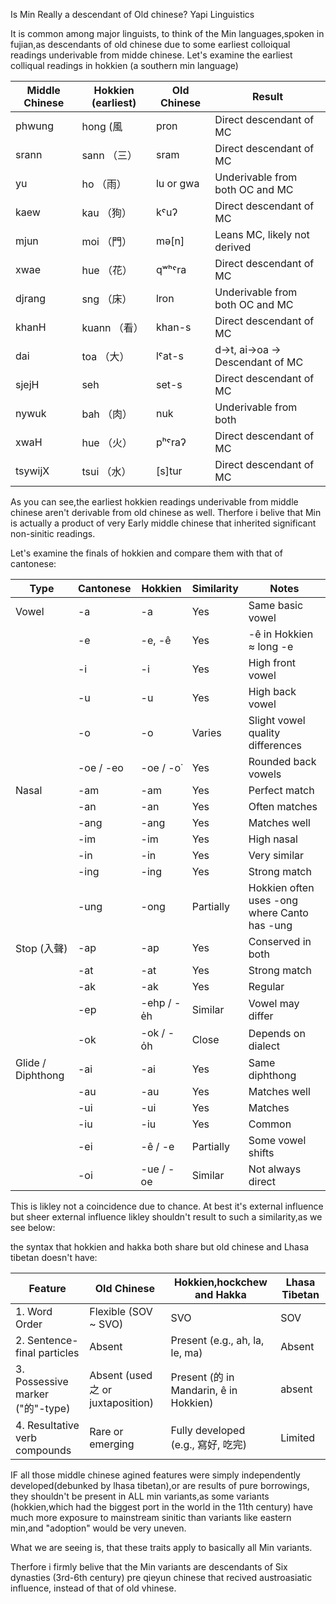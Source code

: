 Is Min Really a descendant of Old chinese? 
                              Yapi Linguistics

It is common among major linguists, to think of the Min languages,spoken in fujian,as descendants of old chinese due to some earliest 
colloiqual readings underivable from midde chinese. Let's examine the earliest colliqual readings in hokkien (a southern min language)

| Middle Chinese | Hokkien (earliest) | Old Chinese | Result                          |
|----------------|--------------------|-------------|----------------------------------|
| phwung         | hong  (風             | pron        | Direct descendant of MC          |
| srann          | sann （三）              | sram        | Direct descendant of MC          |
| yu             | ho   （雨）              | lu or gwa   | Underivable from both OC and MC  |
| kaew           | kau  （狗）              | kˤuʔ        | Direct descendant of MC          |
| mjun           | moi （門）               | mə[n]       | Leans MC, likely not derived     |
| xwae           | hue （花）               | qʷʰˤra      | Direct descendant of MC          |
| djrang         | sng （床）               | lron        | Underivable from both OC and MC  |
| khanH          | kuann  （看）            | khan-s      | Direct descendant of MC          |
| dai            | toa  （大）              | lˤat-s      | d→t, ai→oa → Descendant of MC    |
| sjejH          | seh                | set-s       | Direct descendant of MC          |
| nywuk          | bah （肉）               | nuk         | Underivable from both            |
| xwaH           | hue  （火）              | pʰˤraʔ      | Direct descendant of MC          |
| tsywijX        | tsui  （水）             | [s]tur      | Direct descendant of MC          |


As you can see,the earliest hokkien readings underivable from middle chinese aren't derivable from old chinese as well.
Therfore i belive that Min is actually a product of very Early middle chinese that inherited significant non-sinitic readings.

Let's examine the finals of hokkien and compare them with that of cantonese:


 | Type               | Cantonese | Hokkien       | Similarity | Notes                                             |
|--------------------|-----------|---------------|------------|---------------------------------------------------|
| Vowel              | -a        | -a            | Yes        | Same basic vowel                                  |
|                    | -e        | -e, -ê        | Yes        | -ê in Hokkien ≈ long -e                           |
|                    | -i        | -i            | Yes        | High front vowel                                  |
|                    | -u        | -u            | Yes        | High back vowel                                   |
|                    | -o        | -o            | Varies     | Slight vowel quality differences                  |
|                    | -oe / -eo | -oe / -o͘      | Yes        | Rounded back vowels                               |
| Nasal              | -am       | -am           | Yes        | Perfect match                                     |
|                    | -an       | -an           | Yes        | Often matches                                     |
|                    | -ang      | -ang          | Yes        | Matches well                                      |
|                    | -im       | -im           | Yes        | High nasal                                        |
|                    | -in       | -in           | Yes        | Very similar                                      |
|                    | -ing      | -ing          | Yes        | Strong match                                      |
|                    | -ung      | -ong          | Partially  | Hokkien often uses -ong where Canto has -ung      |
| Stop (入聲)         | -ap       | -ap           | Yes        | Conserved in both                                 |
|                    | -at       | -at           | Yes        | Strong match                                      |
|                    | -ak       | -ak           | Yes        | Regular                                           |
|                    | -ep       | -ehp / -e̍h    | Similar    | Vowel may differ                                  |
|                    | -ok       | -ok / -o̍h     | Close      | Depends on dialect                                |
| Glide / Diphthong  | -ai       | -ai           | Yes        | Same diphthong                                    |
|                    | -au       | -au           | Yes        | Matches well                                      |
|                    | -ui       | -ui           | Yes        | Matches                                           |
|                    | -iu       | -iu           | Yes        | Common                                            |
|                    | -ei       | -ê / -e        | Partially  | Some vowel shifts                                 |
|                    | -oi       | -ue / -oe      | Similar    | Not always direct                                 |


This is likley not a coincidence due to chance. At best it's external influence but sheer external influence likley shouldn't 
result to such a similarity,as we see below:


the syntax that hokkien and hakka both share but old chinese and Lhasa tibetan doesn't have:


| Feature                         | Old Chinese                      | Hokkien,hockchew and Hakka                  | Lhasa Tibetan |
| ------------------------------- | -------------------------------- | --------------------------------------- | -------- |
| 1. Word Order                   | Flexible (SOV \~ SVO)            | SVO                                     | SOV     |                                      |
| 2. Sentence-final particles     | Absent                           | Present (e.g., ah, la, le, ma)          | Absent  |                                     |
| 3. Possessive marker ("的"-type) | Absent (used 之 or juxtaposition) | Present (的 in Mandarin, ê in Hokkien)   | absent    |
| 4. Resultative verb compounds   | Rare or emerging                 | Fully developed (e.g., 寫好, 吃完)          |Limited   |

IF all those middle chinese agined features were simply independently developed(debunked by lhasa tibetan),or are results of pure borrowings, they shouldn't be present in ALL min variants,as some variants (hokkien,which had the biggest port in the world in the 11th century) have 
much more exposure to mainstream sinitic than variants like eastern min,and "adoption" would be very uneven.

What we are seeing is, that these traits apply to basically all Min variants.

Therfore i firmly belive that the Min variants are descendants of Six dynasties (3rd-6th century) pre qieyun chinese that recived austroasiatic influence, instead of that of old vhinese.
